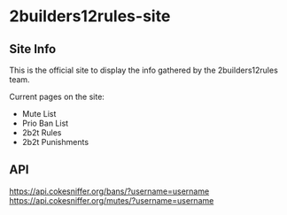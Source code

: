 # 2builders12rules-site

## Site Info

This is the official site to display the info gathered by the 2builders12rules team.

Current pages on the site:

- Mute List
- Prio Ban List
- 2b2t Rules
- 2b2t Punishments

## API

https://api.cokesniffer.org/bans/?username=username   
https://api.cokesniffer.org/mutes/?username=username
